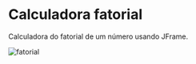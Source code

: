 # Calculadora fatorial



Calculadora do fatorial de um número usando JFrame.

![fatorial](https://user-images.githubusercontent.com/81019024/116789098-927c7600-aa83-11eb-9862-d3482576ba10.png)

